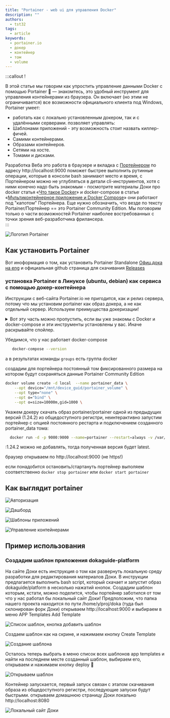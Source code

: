 ```yaml
---
title: "Portainer - web ui для управления Docker"
description: ""
authors:
  - tst32
tags:
  - article
keywords:
  - portainer.io  
  - докер
  - контейнер
  - том
  - volume
---
```


:::callout !

В этой статье мы говорим как упростить управление данными Docker с помощью Portainer :1st_place_medal:  — знакомтесь, это удобный инструмент для управления контейнерами из браузера. Он включает (но этим не ограничивается) все возможности официального клиента под Windows, Portainer  умеет:
  -  работать как с локально установленным докером, так и с удалёнными серверами. 
позволяет управлять: 
  -  Шаблонами приложений - эту возможность стоит назвать киллер-фичей. 
  -  Самими контейнерами.
  -  Образами контейнеров.
  -  Сетями на хосте.
  -  Томами и дисками.

Разработка Веба это работа в браузере и вкладка c [Портейнером](http://localhost:9000) по адресу http://localhost:9000 поможет быстрее выполнить рутинные операции, которые в консоли bash занимают место и время, с Портейнером можно не углубляться в детали cli-инструментов, хотя с ними конечно надо быть знакомым - посмотрите материалы Доки про docker статья «[Что такое Docker](/tools/docker/)» и docker-compose в статье «[Мультиконтейнерное приложение и Docker Compose](tools/docker-compose/)» они работают под "капотом" Портейнера. Еще нужно обозначить, что везде по тексту Portainer/Портейнер == это Portainer Community Edition. Мы поговорим только о части возможностей Portainer наиболее востребованных с точки зрения веб-разработчика фрилансера.  
:::

![Логотип Portainer](images/portainer-logo1.png)

## Как установить Portainer
   Вот иноформация о том, как установить Portainer Standalone [Офиц.дока на eng](https://docs.portainer.io/v/ce-2.9/start/install/server/docker) 
   и официальная github страница для скачивания  [Releases](https://github.com/portainer/portainer/releases)  
###  установка Portainer в Линуксе (ubuntu, debian) как сервиса с помощью докер-контейнера 
   Инструкции с веб-сайта Portainer.io не пригодится, как и релиз сервера, потому что мы установим portainer как образ докера, а не как отдельный сервер. Используем преимущества докеризации!   
<details>
    <summary>Вот эту часть можно пропустить, если вы уже знакомы с Docker и docker-compose и эти инструменты установлены у вас. Иначе раскрывайте спойлер.  
    </summary>  

   след.шаги повторяют как установить docker и docker-compose, если их у вас еще нет. также для работы portainera нужно, чтобы пользователь был в группе docker  

   в современных дистрах этот шаг не нужен, но пригодится если ubuntu bionic

```bash 
   sudo apt-get install     apt-transport-https     ca-certificates   software-properties-common  curl     gnupg     lsb-release
```
   
```bash   
  curl -fsSL https://download.docker.com/linux/ubuntu/gpg | sudo gpg --dearmor -o /usr/share/keyrings/docker-archive-keyring.gpg
```
```bash 
  sudo echo   "deb [arch=$(dpkg --print-architecture) signed-by=/usr/share/keyrings/docker-archive-keyring.gpg] https://download.docker.com/linux/ubuntu \ 
$(lsb_release -cs) stable" | sudo tee /etc/apt/sources.list.d/docker.list > /dev/null
```
```bash
  sudo apt update && apt-get install docker-ce docker-ce-cli containerd.io
```
```bash
   sudo usermod -aG docker $(whoami)
```   
   В этот каталог в домашней папки  

```bash
   mkdir -p $HOME/.docker/cli-plugins/
``` 
   скачиваем   [docker-compose](https://github.com/docker/compose/releases) и делаем его исполянемым    
```bash
   sudo chmod +x ~/.docker/cli-plugins/docker-compose 
```    
после всего перегузим компьютер, чтобы стартовали сервисы 
</details>

Убедимся, что у нас работает docker-compose 
```bash
   docker-compose --version   
```  
 а в результатах команды ```groups``` есть группа docker     

создадим для портейнера постоянный том фиксированного размера на котором будут сохраняться данные  Portainer Community Edition  

```bash
docker volume create -d local  --name portainer_data \
    --opt device="/mnt/device_guid/portainer_volume" \
    --opt type="none" \
    --opt o="bind" \
    --opt o=size=10000m,gid=1000 \
```
  Укажем докеру скачать образ portainer/portainer одной из предыдущих версий (1.24.2) из общедоступного регистри, неинтерактивно запустим портейнер с опцией постоянного рестарта и подключением  созданного portainer_data тома:

```bash
  docker run -d -p 9000:9000 --name=portainer --restart=always -v /var/run/docker.sock:/var/run/docker.sock -v portainer_data:/data portainer/portainer:1.24.2
```

  :1.24.2 можно не добавлять, тогда полученная версия будет latest.

браузер открываем по http://localhost:9000 (не https!) 

если понадобится остановить/стартануть портейнер выполяем соответственно ``` docker stop portainer ```  или  ``` docker start portainer ```

## Как выглядит portainer 

![Авторизация](images/07screen.png)

![Дашборд](images/02screen.png)

![Шаблоны приложений](images/03screen.png)

![Управление контейнерами](images/04screen.png)


## Пример использования 

### Cоздадим шаблон приложения  dokaguide-platform

На сайте Доки есть инструкция о том как развернуть локальную среду разработки для редактирования материалов Доки. В инструкции предлагается выполнить  bash script, который скачает и запустит образ dokaguide/platform в несколько нажатий кнопок. Создадим шаблон которым, кстати, можно поделится, чтобы портейнер заботился от том что у наc работал бы локальный сайт Доки!
Предположим, что папка нашего проекта находится по пути /home/y/proj/doka (туда был склонирован форк Доки) 
открываем  http://localhost:9000 и выбираем в меню APP Templates Add Template

![Список шаблон, кнопка добавить шаблон](images/08screen.png)

Создаем шаблон как на скрине, и нажимаем кнопку Create Template 

![Создание шаблона](images/09screen.png)

Осталось теперь выбрать в меню список всех шаблонов app templates и найти на последнем месте созданный шаблон, выбираем его, открываем и нажимаем кнопку deploy :tada:

![Открываем шаблон](images/05screen.png)

Контейнер запускается, первый запуск связан с этапом скачивания образа из общедоступного регистри, последующие запуски будут быстрыми. открываем домашнюю страницу Доки локально http://localhost:8080 

![Локальный сайт Доки](images/10screen.png)
